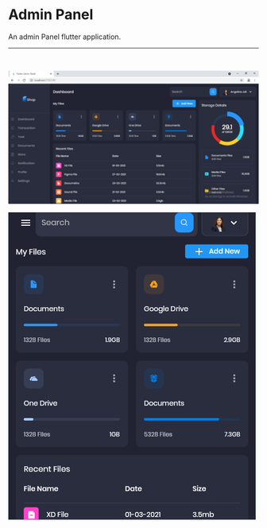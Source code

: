 # Admin Panel

An admin Panel flutter application.

---

<br/>

![Web version](./assets/images/web_screenshot.png)

![Web version](./assets/images/mob_screenshot.png)
